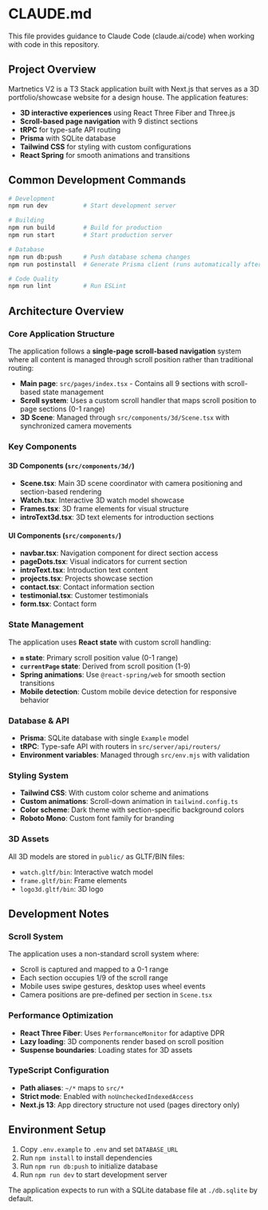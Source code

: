 # CLAUDE.md

This file provides guidance to Claude Code (claude.ai/code) when working with code in this repository.

## Project Overview

Martnetics V2 is a T3 Stack application built with Next.js that serves as a 3D portfolio/showcase website for a design house. The application features:

- **3D interactive experiences** using React Three Fiber and Three.js
- **Scroll-based page navigation** with 9 distinct sections
- **tRPC** for type-safe API routing
- **Prisma** with SQLite database
- **Tailwind CSS** for styling with custom configurations
- **React Spring** for smooth animations and transitions

## Common Development Commands

```bash
# Development
npm run dev          # Start development server

# Building
npm run build        # Build for production
npm run start        # Start production server

# Database
npm run db:push      # Push database schema changes
npm run postinstall  # Generate Prisma client (runs automatically after install)

# Code Quality
npm run lint         # Run ESLint
```

## Architecture Overview

### Core Application Structure

The application follows a **single-page scroll-based navigation** system where all content is managed through scroll position rather than traditional routing:

- **Main page**: `src/pages/index.tsx` - Contains all 9 sections with scroll-based state management
- **Scroll system**: Uses a custom scroll handler that maps scroll position to page sections (0-1 range)
- **3D Scene**: Managed through `src/components/3d/Scene.tsx` with synchronized camera movements

### Key Components

#### 3D Components (`src/components/3d/`)
- **Scene.tsx**: Main 3D scene coordinator with camera positioning and section-based rendering
- **Watch.tsx**: Interactive 3D watch model showcase
- **Frames.tsx**: 3D frame elements for visual structure
- **introText3d.tsx**: 3D text elements for introduction sections

#### UI Components (`src/components/`)
- **navbar.tsx**: Navigation component for direct section access
- **pageDots.tsx**: Visual indicators for current section
- **introText.tsx**: Introduction text content
- **projects.tsx**: Projects showcase section
- **contact.tsx**: Contact information section
- **testimonial.tsx**: Customer testimonials
- **form.tsx**: Contact form

### State Management

The application uses **React state** with custom scroll handling:

- **`m` state**: Primary scroll position value (0-1 range)
- **`currentPage` state**: Derived from scroll position (1-9)
- **Spring animations**: Use `@react-spring/web` for smooth section transitions
- **Mobile detection**: Custom mobile device detection for responsive behavior

### Database & API

- **Prisma**: SQLite database with single `Example` model
- **tRPC**: Type-safe API with routers in `src/server/api/routers/`
- **Environment variables**: Managed through `src/env.mjs` with validation

### Styling System

- **Tailwind CSS**: With custom color scheme and animations
- **Custom animations**: Scroll-down animation in `tailwind.config.ts`
- **Color scheme**: Dark theme with section-specific background colors
- **Roboto Mono**: Custom font family for branding

### 3D Assets

All 3D models are stored in `public/` as GLTF/BIN files:
- `watch.gltf/bin`: Interactive watch model
- `frame.gltf/bin`: Frame elements
- `logo3d.gltf/bin`: 3D logo

## Development Notes

### Scroll System
The application uses a non-standard scroll system where:
- Scroll is captured and mapped to a 0-1 range
- Each section occupies 1/9 of the scroll range
- Mobile uses swipe gestures, desktop uses wheel events
- Camera positions are pre-defined per section in `Scene.tsx`

### Performance Optimization
- **React Three Fiber**: Uses `PerformanceMonitor` for adaptive DPR
- **Lazy loading**: 3D components render based on scroll position
- **Suspense boundaries**: Loading states for 3D assets

### TypeScript Configuration
- **Path aliases**: `~/*` maps to `src/*`
- **Strict mode**: Enabled with `noUncheckedIndexedAccess`
- **Next.js 13**: App directory structure not used (pages directory only)

## Environment Setup

1. Copy `.env.example` to `.env` and set `DATABASE_URL`
2. Run `npm install` to install dependencies
3. Run `npm run db:push` to initialize database
4. Run `npm run dev` to start development server

The application expects to run with a SQLite database file at `./db.sqlite` by default.